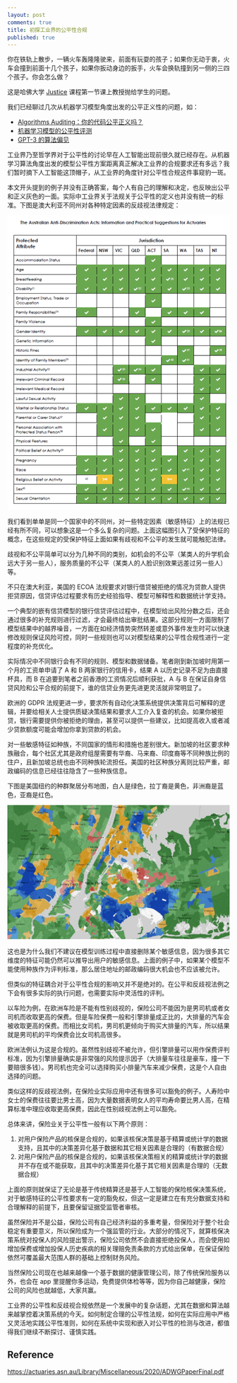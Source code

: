 ```yaml
---
layout: post
comments: true
title: 初探工业界的公平性合规
published: true
---
```


你在铁轨上散步，一辆火车轰隆隆驶来，前面有玩耍的孩子；如果你无动于衷，火车会撞到前面十几个孩子，如果你扳动身边的扳手，火车会换轨撞到另一侧的三四个孩子。你会怎么做？

这是哈佛大学 [Justice](https://online-learning.harvard.edu/course/justice?delta=1) 课程第一节课上教授抛给学生的问题。

我们已经聊过几次从机器学习模型角度出发的公平正义性的问题，如：

* [Algorithms Auditing：你的代码公平正义吗？](http://www.crownpku.com/2018/11/14/Algorithms-Auditing-%E4%BD%A0%E7%9A%84%E4%BB%A3%E7%A0%81%E5%85%AC%E5%B9%B3%E6%AD%A3%E4%B9%89%E5%90%97.html)
* [机器学习模型的公平性评测](http://www.crownpku.com/2020/08/07/%E6%9C%BA%E5%99%A8%E5%AD%A6%E4%B9%A0%E6%A8%A1%E5%9E%8B%E7%9A%84%E5%85%AC%E5%B9%B3%E6%80%A7%E8%AF%84%E6%B5%8B.html)
* [GPT-3 的算法偏见](http://www.crownpku.com/2020/09/03/%E4%B8%8EGPT-3%E8%81%8A%E5%A4%A9%E6%90%9E%E5%AE%9Achatbot%E8%AE%AD%E7%BB%83%E6%95%B0%E6%8D%AE.html)

工业界乃至哲学界对于公平性的讨论早在人工智能出现前很久就已经存在。从机器学习算法角度出发的模型公平性方案距离真正解决工业界的合规要求还有多远？我们暂时摘下人工智能这顶帽子，从工业界的角度针对公平性合规这件事窥豹一斑。

本文开头提到的例子并没有正确答案，每个人有自己的理解和决定，也反映出公平和正义灰色的一面。实际中工业界关于法规关于公平性的定义也并没有统一的标准。下图是澳大利亚不同州对各种特定因素的反歧视法律规定：

![](/images/202009/2.png)

我们看到单单是同一个国家中的不同州，对一些特定因素（敏感特征）上的法规已经有所不同，可以想象这是一个多么复杂的问题。上面这幅图引入了受保护特征的概念，在这些规定的受保护特征上面如果有歧视和不公平的发生就可能触犯法律。

歧视和不公平简单可以分为几种不同的类别，如机会的不公平（某类人的升学机会远大于另一些人），服务质量的不公平（某类人的人脸识别效果远差过另一些人）等。

不只在澳大利亚，美国的 ECOA 法规要求对银行借贷被拒绝的情况为贷款人提供拒贷原因，信贷评估过程要求有历史经验指导、模型可解释性和数据统计学支持。

一个典型的嵌有信贷模型的银行信贷评估过程中，在模型给出风险分数之后，还会通过很多的补充规则进行过滤，才会最终给出审批结果。这部分规则一方面限制了模型结果中的越界噪音，一方面在如经济情势突然转差或意外事件发生时可以快速修改规则保证风险可控，同时一些规则也可以对模型结果的公平性合规性进行一定程度的补充优化。

实际情况中不同银行会有不同的规则、模型和数据储备。笔者刚到新加坡时用第一个月的工资单申请了 A 和 B 两家银行的信用卡，结果 A 以历史记录不足为由直接杯具，而 B 在追要到笔者之前香港的工资情况后顺利获批，A 与 B 在保证自身信贷风险和公平合规的前提下，谁的信贷业务更先进更灵活就非常明显了。

欧洲的 GDPR 法规更进一步，要求所有自动化决策系统提供决策背后可解释的逻辑，并要给相关人士提供质疑决策结果和要求人工介入复查的机会。如果你被拒贷，银行需要提供你被拒绝的理由，甚至可以提供一些建议，比如提高收入或者减少贷款额度可能会增加你拿到贷款的机会。

对一些敏感特征如种族，不同国家的情形和措施也差别很大。新加坡的社区要求种族融合，每个社区尤其是政府组屋需要有华裔、马来裔、印度裔等不同种族比例的住户，且新加坡总统也由不同种族轮流担任。美国的社区种族分离则比较严重，邮政编码的信息已经往往隐含了一些种族信息。

下图是美国纽约的种群聚居分布地图，白人是绿色，拉丁裔是黄色，非洲裔是蓝色，亚裔是红色。

![](/images/202009/4.png)

这也是为什么我们不建议在模型训练过程中直接删除某个敏感信息，因为很多其它维度的特征可能仍然可以推导出用户的敏感信息。上面的例子中，如果某个模型不能使用种族作为评判标准，那么居住地址的邮政编码很大机会也不应该被允许。

但类似的特征耦合对于公平性合规的影响又并不是绝对的。在公平和反歧视法例之下会有很多实际的执行问题，也需要实际中灵活性的评判。

以车险为例，在欧洲车险是不能有性别歧视的，保险公司不能因为是男司机或者女司机而收取更高的保费。但是车险保费一般和引擎排量成正比的，大排量的汽车会被收取更高的保费。而相比女司机，男司机更倾向于购买大排量的汽车，所以结果就是男司机的平均保费会比女司机高很多。

欧洲法例认为这是合规的。虽然性别歧视不被允许，但引擎排量可以用作保费评判标准，因为引擎排量确实是非常强的风险提示因子（大排量车往往是豪车，撞一下要赔很多钱）。男司机也完全可以选择购买小排量汽车来减少保费，这是个人自由选择的问题。

类似这样的反歧视法例，在保险业实际应用中还有很多可以豁免的例子。人寿险中女士的保费往往要比男士高，因为大量数据表明女人的平均寿命要比男人高，在精算标准中理应收取更高保费，因此在性别歧视法例上可以豁免。

总体来讲，保险业关于公平性一般有以下两个原则：

1. 对用户保险产品的核保是合规的，如果该核保决策是基于精算或统计学的数据支持，且其中的决策差异化基于数据和其它相关因素是合理的（有数据合规）
2. 对用户保险产品的核保是合规的，如果该核保决策相关的精算或统计学的数据并不存在或不能获取，且其中的决策差异化基于其它相关因素是合理的（无数据合规）

上面的原则就保证了无论是基于传统精算还是基于人工智能的保险核保决策系统，对于敏感特征的公平性要求有一定的豁免权，但这一定是建立在有充分数据支持和合理解释的前提下，且要保留证据受监管者审核。

虽然保险并不是公益，保险公司有自己经济利益的多重考量，但保险对于整个社会稳定有重要意义，所以保险成为一个强监管的行业。大部分的情况下，就算核保决策系统对投保人的风险提出警示，保险公司依然不会直接拒绝投保人，而会使用如增加保费或增加投保人历史疾病的相关理赔免责条款的方式给出保单，在保证保险依然可覆盖最大范围人群的基础上控制财务风险。

当然保险公司现在也越来越像一个基于数据的健康管理公司，除了传统保险服务以外，也会在 app 里提醒你多运动，免费提供体检等等，因为你自己越健康，保险公司的风险也就越低，大家共赢。

工业界的公平性和反歧视合规依然是一个发展中的复杂话题，尤其在数据和算法越来越掌控着决策系统的今天。如何制定合理的公平性法规，如何在实际应用中严格又灵活地实践公平性准则，如何在系统中实现和嵌入对公平性的检测与改进，都值得我们继续不断探讨、谨慎实践。

## Reference
https://actuaries.asn.au/Library/Miscellaneous/2020/ADWGPaperFinal.pdf




